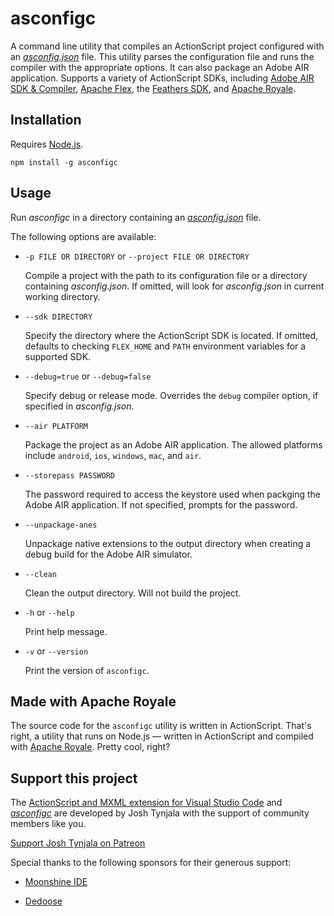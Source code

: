 # asconfigc

A command line utility that compiles an ActionScript project configured with an [*asconfig.json*](https://github.com/BowlerHatLLC/vscode-as3mxml/wiki/asconfig.json) file. This utility parses the configuration file and runs the compiler with the appropriate options. It can also package an Adobe AIR application. Supports a variety of ActionScript SDKs, including [Adobe AIR SDK & Compiler](http://www.adobe.com/devnet/air/air-sdk-download.html), [Apache Flex](https://flex.apache.org), the [Feathers SDK](https://feathersui.com/sdk/), and [Apache Royale](https://royale.apache.org/).

## Installation

Requires [Node.js](https://nodejs.org/).

```
npm install -g asconfigc
```

## Usage

Run *asconfigc* in a directory containing an [*asconfig.json*](https://github.com/BowlerHatLLC/vscode-as3mxml/wiki/asconfig.json) file.

The following options are available:

* `-p FILE OR DIRECTORY` or `--project FILE OR DIRECTORY`

	Compile a project with the path to its configuration file or a directory containing *asconfig.json*. If omitted, will look for *asconfig.json* in current working directory.

* `--sdk DIRECTORY`

	Specify the directory where the ActionScript SDK is located. If omitted, defaults to checking `FLEX_HOME` and `PATH` environment variables for a supported SDK.

* `--debug=true` or `--debug=false`

	Specify debug or release mode. Overrides the `debug` compiler option, if specified in *asconfig.json*.

* `--air PLATFORM`

	Package the project as an Adobe AIR application. The allowed platforms include `android`, `ios`, `windows`, `mac`, and `air`.

* `--storepass PASSWORD`

	The password required to access the keystore used when packging the Adobe AIR application. If not specified, prompts for the password.

* `--unpackage-anes`

	Unpackage native extensions to the output directory when creating a debug build for the Adobe AIR simulator.

* `--clean`

	Clean the output directory. Will not build the project.

* `-h` or `--help`

	Print help message.

* `-v` or `--version`

	Print the version of `asconfigc`.

## Made with Apache Royale

The source code for the `asconfigc` utility is written in ActionScript. That's right, a utility that runs on Node.js — written in ActionScript and compiled with [Apache Royale](https://royale.apache.org/). Pretty cool, right?

## Support this project

The [ActionScript and MXML extension for Visual Studio Code](https://as3mxml.com/) and [*asconfigc*](https://www.npmjs.com/package/asconfigc) are developed by Josh Tynjala with the support of community members like you.

[Support Josh Tynjala on Patreon](http://patreon.com/josht)

Special thanks to the following sponsors for their generous support:

* [Moonshine IDE](http://moonshine-ide.com/)

* [Dedoose](https://www.dedoose.com/)